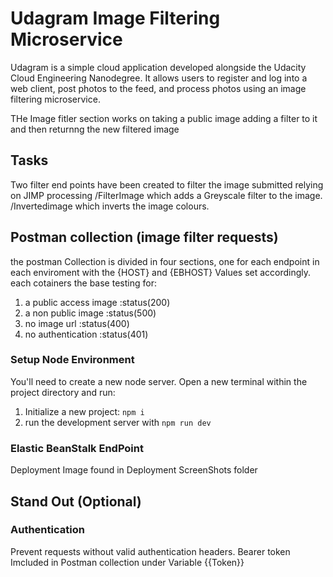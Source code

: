 # Udagram Image Filtering Microservice

Udagram is a simple cloud application developed alongside the Udacity Cloud Engineering Nanodegree. It allows users to register and log into a web client, post photos to the feed, and process photos using an image filtering microservice.

THe Image fitler section works on taking a public image adding a filter to it and then returnng the new filtered image

## Tasks
  Two filter end points have been created to filter the image submitted relying on JIMP processing 
  /FilterImage which adds a Greyscale filter to the image.
  /Invertedimage which inverts the image colours.

## Postman collection (image filter requests)

  the postman Collection is divided in four sections, one for each endpoint in each enviroment with the {HOST} and {EBHOST} Values set accordingly.
  each cotainers the base testing for:
  1. a public access image :status(200)
  2. a non public image :status(500)
  3. no image url :status(400)
  4. no authentication :status(401)

### Setup Node Environment

You'll need to create a new node server. Open a new terminal within the project directory and run:

1. Initialize a new project: `npm i`
2. run the development server with `npm run dev`

### Elastic BeanStalk EndPoint

Deployment Image found in Deployment ScreenShots folder


## Stand Out (Optional)

### Authentication

Prevent requests without valid authentication headers.
Bearer token Imcluded in Postman collection under Variable {{Token}}



